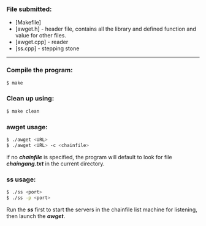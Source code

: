 
### File submitted:

* [Makefile] 
* [awget.h] - header file, contains all the library and defined function and value for other files.
* [awget.cpp] - reader 
* [ss.cpp] - stepping stone
***
### Compile the program:
```sh
$ make
```

### Clean up using:
```sh
$ make clean
```

### awget usage:
```sh
$ ./awget <URL>
$ ./awget <URL> -c <chainfile>
```

if no ***chainfile*** is specified, the program will default to look for file ***chaingang.txt*** in the current directory.

### ss usage:
```sh
$ ./ss <port>
$ ./ss -p <port>
```

Run the ***ss*** first to start the servers in the chainfile list machine for listening, then launch the ***awget***. 
